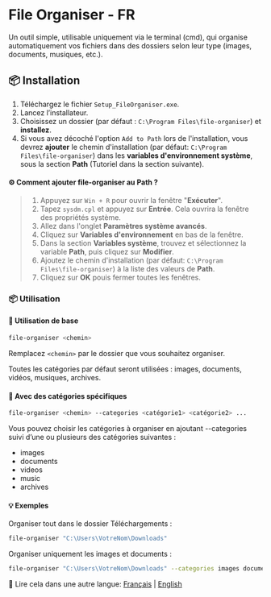 # File Organiser - FR

Un outil simple, utilisable uniquement via le terminal (cmd), qui organise automatiquement vos fichiers dans des dossiers selon leur type (images, documents, musiques, etc.).

## 📦 Installation

1. Téléchargez le fichier `Setup_FileOrganiser.exe`.
2. Lancez l’installateur.
3. Choisissez un dossier (par défaut : `C:\Program Files\file-organiser`) et **installez**.
4. Si vous avez décoché l'option `Add to Path` lors de l'installation, vous devrez **ajouter** le chemin d'installation (par défaut: `C:\Program Files\file-organiser`) dans les **variables d'environnement système**, sous la section **Path** (Tutoriel dans la section suivante).

#### ⚙️ Comment ajouter file-organiser au Path ?
> 1. Appuyez sur `Win + R` pour ouvrir la fenêtre "**Exécuter**".
> 2. Tapez `sysdm.cpl` et appuyez sur **Entrée**. Cela ouvrira la fenêtre des propriétés système.
> 3. Allez dans l'onglet **Paramètres système avancés**.
> 4. Cliquez sur **Variables d'environnement** en bas de la fenêtre.
> 5. Dans la section **Variables système**, trouvez et sélectionnez la variable **Path**, puis cliquez sur **Modifier**.
> 6. Ajoutez le chemin d'installation (par défaut: `C:\Program Files\file-organiser`) à la liste des valeurs de **Path**.
> 7. Cliquez sur **OK** pouis fermer toutes les fenêtres.

### 📦 Utilisation

#### 🔹 Utilisation de base

```bash
file-organiser <chemin>
```

Remplacez `<chemin>` par le dossier que vous souhaitez organiser.

Toutes les catégories par défaut seront utilisées : images, documents, vidéos, musiques, archives.

#### 🔹 Avec des catégories spécifiques
```bash
file-organiser <chemin> --categories <catégorie1> <catégorie2> ...
```
Vous pouvez choisir les catégories à organiser en ajoutant --categories suivi d’une ou plusieurs des catégories suivantes :
- images
- documents
- videos
- music
- archives

#### 💡 Exemples
Organiser tout dans le dossier Téléchargements :
```bash
file-organiser "C:\Users\VotreNom\Downloads"
```

Organiser uniquement les images et documents :
```bash
file-organiser "C:\Users\VotreNom\Downloads" --categories images documents
```

📘 Lire cela dans une autre langue: [Français](README.fr.md) | [English](README.md)
